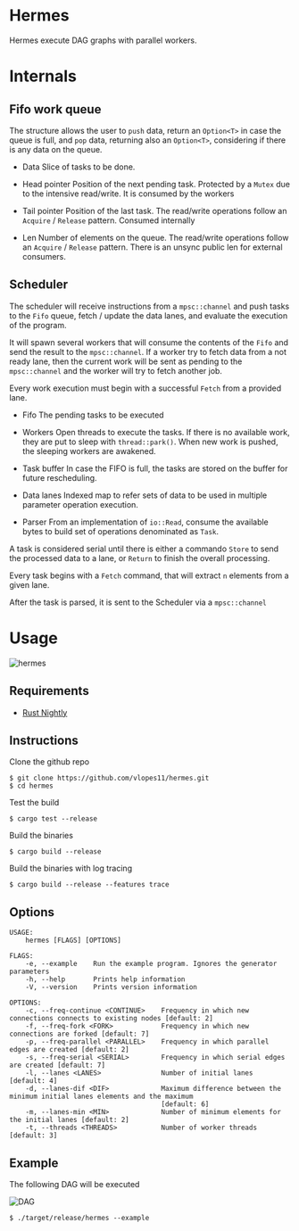 # Hermes

Hermes execute DAG graphs with parallel workers.

# Internals

## Fifo work queue

The structure allows the user to `push` data, return an `Option<T>` in case the queue is full, and `pop` data, returning also an `Option<T>`, considering if there is any data on the queue.

* Data
Slice of tasks to be done.

* Head pointer
Position of the next pending task. Protected by a `Mutex` due to the intensive read/write. It is consumed by the workers

* Tail pointer
Position of the last task. The read/write operations follow an `Acquire` / `Release` pattern. Consumed internally

* Len
Number of elements on the queue. The read/write operations follow an `Acquire` / `Release` pattern. There is an unsync public len for external consumers.

## Scheduler

The scheduler will receive instructions from a `mpsc::channel` and push tasks to the `Fifo` queue, fetch / update the data lanes, and evaluate the execution of the program.

It will spawn several workers that will consume the contents of the `Fifo` and send the result to the `mpsc::channel`. If a worker try to fetch data from a not ready lane, then the current work will be sent as pending to the `mpsc::channel` and the worker will try to fetch another job.

Every work execution must begin with a successful `Fetch` from a provided lane.

* Fifo
The pending tasks to be executed

* Workers
Open threads to execute the tasks. If there is no available work, they are put to sleep with `thread::park()`. When new work is pushed, the sleeping workers are awakened.

* Task buffer
In case the FIFO is full, the tasks are stored on the buffer for future rescheduling.

* Data lanes
Indexed map to refer sets of data to be used in multiple parameter operation execution.

* Parser
From an implementation of `io::Read`, consume the available bytes to build set of operations denominated as `Task`.

A task is considered serial until there is either a commando `Store` to send the processed data to a lane, or `Return` to finish the overall processing.

Every task begins with a `Fetch` command, that will extract `n` elements from a given lane.

After the task is parsed, it is sent to the Scheduler via a `mpsc::channel`

# Usage

![hermes](https://user-images.githubusercontent.com/8730839/74088821-c04e5700-4a9a-11ea-98d2-1b51997b2fab.gif)

## Requirements

* [Rust Nightly](https://www.rust-lang.org/tools/install)

## Instructions

Clone the github repo

```
$ git clone https://github.com/vlopes11/hermes.git
$ cd hermes
```

Test the build

`$ cargo test --release`

Build the binaries

`$ cargo build --release`

Build the binaries with log tracing

`$ cargo build --release --features trace`

## Options

```
USAGE:
    hermes [FLAGS] [OPTIONS]

FLAGS:
    -e, --example    Run the example program. Ignores the generator parameters
    -h, --help       Prints help information
    -V, --version    Prints version information

OPTIONS:
    -c, --freq-continue <CONTINUE>    Frequency in which new connections connects to existing nodes [default: 2]
    -f, --freq-fork <FORK>            Frequency in which new connections are forked [default: 7]
    -p, --freq-parallel <PARALLEL>    Frequency in which parallel edges are created [default: 2]
    -s, --freq-serial <SERIAL>        Frequency in which serial edges are created [default: 7]
    -l, --lanes <LANES>               Number of initial lanes [default: 4]
    -d, --lanes-dif <DIF>             Maximum difference between the minimum initial lanes elements and the maximum
                                      [default: 6]
    -m, --lanes-min <MIN>             Number of minimum elements for the initial lanes [default: 2]
    -t, --threads <THREADS>           Number of worker threads [default: 3]
```

## Example

The following DAG will be executed

![DAG](https://user-images.githubusercontent.com/8730839/74088510-892a7680-4a97-11ea-8d54-fad6d9094cfb.png)

`$ ./target/release/hermes --example`
